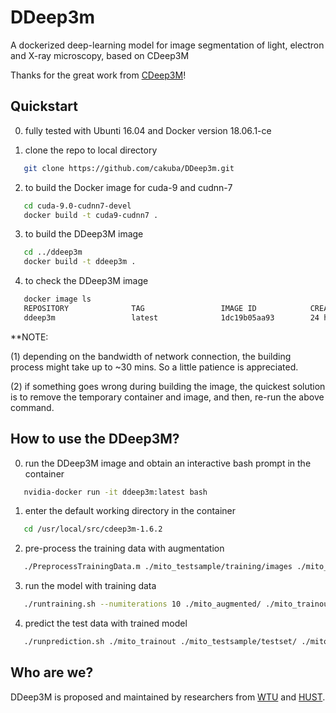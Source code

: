 
# DDeep3m

A dockerized deep-learning model for image segmentation of light, electron and X-ray microscopy, based on CDeep3M

Thanks for the great work from <a href="https://github.com/CRBS/cdeep3m" target="_blank">CDeep3M</a>!

## Quickstart

0. fully tested with Ubunti 16.04 and Docker version 18.06.1-ce

1. clone the repo to local directory 
```Bash
   git clone https://github.com/cakuba/DDeep3m.git
```
2. to build the Docker image for cuda-9 and cudnn-7
```Bash
   cd cuda-9.0-cudnn7-devel 
   docker build -t cuda9-cudnn7 .
```   
3. to build the DDeep3M image
```Bash
   cd ../ddeep3m
   docker build -t ddeep3m .
```   
4. to check the DDeep3M image
```Bash
   docker image ls
   REPOSITORY              TAG                 IMAGE ID            CREATED             SIZE
   ddeep3m                 latest              1dc19b05aa93        24 hours ago        4.4GB
```

**NOTE: 

(1) depending on the bandwidth of network connection, the building process might take up to ~30 mins. So a little patience is appreciated.

(2) if something goes wrong during building the image, the quickest solution is to remove the temporary container and image, and then, re-run the above command.


## How to use the DDeep3M?

0. run the DDeep3M image and obtain an interactive bash prompt in the container
```Bash
   nvidia-docker run -it ddeep3m:latest bash
```
1. enter the default working directory in the container
```Bash
   cd /usr/local/src/cdeep3m-1.6.2
```
2. pre-process the training data with augmentation
```Bash
   ./PreprocessTrainingData.m ./mito_testsample/training/images ./mito_testsample/training/labels ./mito_augmented/ 
```   
3. run the model with training data
```Bash
   ./runtraining.sh --numiterations 10 ./mito_augmented/ ./mito_trainout 
```   
4. predict the test data with trained model
```Bash
   ./runprediction.sh ./mito_trainout ./mito_testsample/testset/ ./mito_predictout/ 
```   

## Who are we?

DDeep3M is proposed and maintained by researchers from  <a href="http://www.wtu.edu.cn" target="_blank">WTU</a> and <a href="http://www.wnlo.cn/"  target="_blank">HUST</a>.
